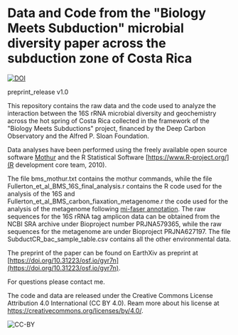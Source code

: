 # Data and Code from the "Biology Meets Subduction" microbial diversity paper across the subduction zone of Costa Rica

[![DOI](https://zenodo.org/badge/199023313.svg)](https://zenodo.org/badge/latestdoi/199023313)

preprint_release v1.0

This repository contains the raw data and the code used to analyze the interaction between the 16S rRNA microbial diversity and geochemistry across the hot spring of Costa Rica collected in the framework of the "Biology Meets Subductions" project, financed by the Deep Carbon Observatory and the Alfred P. Sloan Foundation.

Data analyses have been performed using the freely available open source software [Mothur](https://www.mothur.org/) and the R Statistical Software [https://www.R-project.org/](R development core team, 2010).

The file bms_mothur.txt contains the mothur commands, while the file Fullerton_et_al_BMS_16S_final_analysis.r contains the R code used for the analysis of the 16S and Fullerton_et_al_BMS_carbon_fiaxation_metagenome.r the code used for the analysis of the metagenome following [mi-faser annotation](https://services.bromberglab.org/mifaser/). The raw sequences for the 16S rRNA tag amplicon data can be obtained from the NCBI SRA archive under Bioproject number PRJNA579365, while the raw sequences for the metagenome are under Bioproject PRJNA627197. The file SubductCR_bac_sample_table.csv contains all the other environmental data.

The preprint of the paper can be found on EarthXiv as preprint at [https://doi.org/10.31223/osf.io/gyr7n](https://doi.org/10.31223/osf.io/gyr7n).

For questions please contact me.

The code and data are released under the Creative Commons License Attribution 4.0 International (CC BY 4.0). Ream more about his license at https://creativecommons.org/licenses/by/4.0/.

![CC-BY](https://www.fosteropenscience.eu/learning/open-licensing/course/en/assets/b4467d3769dbd7a80e8d641361ff364b505d118d.png)
